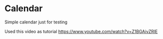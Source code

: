 # Calendar
Simple calendar just for testing

Used this video as tutorial https://www.youtube.com/watch?v=Z1BGAivZRlE
